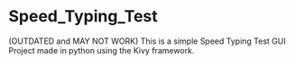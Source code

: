 # Speed_Typing_Test
(OUTDATED and MAY NOT WORK) This is a simple Speed Typing Test GUI Project made in python using the Kivy framework.
